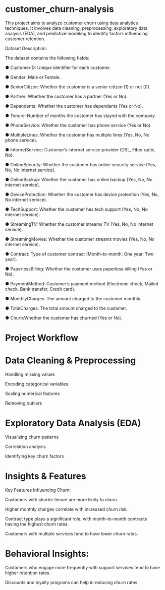 # customer_churn-analysis

This project aims to analyze customer churn using data analytics techniques. It involves data cleaning, preprocessing, exploratory data analysis (EDA), and predictive modeling to identify factors influencing customer retention.

Dataset Description:

 The dataset contains the following fields:
 
 ● CustomerID: Unique identifier for each customer.
 
 ● Gender: Male or Female.
 
 ● SeniorCitizen: Whether the customer is a senior citizen (1) or not (0).
 
 ● Partner: Whether the customer has a partner (Yes or No).
 
 ● Dependents: Whether the customer has dependents (Yes or No).
 
 ● Tenure: Number of months the customer has stayed with the company.
 
 ● PhoneService: Whether the customer has phone service (Yes or No).
 
 ● MultipleLines: Whether the customer has multiple lines (Yes, No, No phone service).
 
 ● InternetService: Customer’s internet service provider (DSL, Fiber optic, No).
 
 ● OnlineSecurity: Whether the customer has online security service (Yes, No, No
 internet service).
 
 ● OnlineBackup: Whether the customer has online backup (Yes, No, No internet
 service).
 
 ● DeviceProtection: Whether the customer has device protection (Yes, No, No internet
 service).
 
 ● TechSupport: Whether the customer has tech support (Yes, No, No internet service).
 
 ● StreamingTV: Whether the customer streams TV (Yes, No, No internet service).
 
 
 ● StreamingMovies: Whether the customer streams movies (Yes, No, No internet
 service).
 
 ● Contract: Type of customer contract (Month-to-month, One year, Two year).
 
 ● PaperlessBilling: Whether the customer uses paperless billing (Yes or No).
 
 ● PaymentMethod: Customer’s payment method (Electronic check, Mailed check, Bank
 transfer, Credit card).
 
 ● MonthlyCharges: The amount charged to the customer monthly.
 
 ● TotalCharges: The total amount charged to the customer.
 
 ● Churn:Whether the customer has churned (Yes or No).

# Project Workflow

# Data Cleaning & Preprocessing

Handling missing values

Encoding categorical variables

Scaling numerical features

Removing outliers

# Exploratory Data Analysis (EDA)

Visualizing churn patterns

Correlation analysis

Identifying key churn factors

# Insights & Features

Key Features Influencing Churn:

Customers with shorter tenure are more likely to churn.

Higher monthly charges correlate with increased churn risk.

Contract type plays a significant role, with month-to-month contracts having the highest churn rates.

Customers with multiple services tend to have lower churn rates.

# Behavioral Insights:

Customers who engage more frequently with support services tend to have higher retention rates.

Discounts and loyalty programs can help in reducing churn rates.
